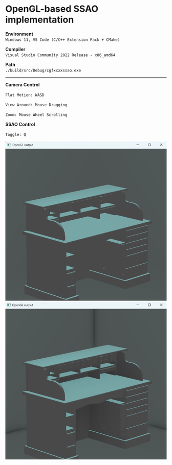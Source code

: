 
# OpenGL-based SSAO implementation




**Environment**  
`Windows 11, VS Code (C/C++ Extension Pack + CMake)`


**Compiler**  
`Visual Studio Community 2022 Release - x86_amd64`


**Path**  
`./build/src/Debug/cgfxxxxssao.exe`

---

**Camera Control**

`Flat Motion: WASD`

`View Around: Mouse Dragging`

`Zoom: Mouse Wheel Scrolling`

**SSAO Control**

`Toggle: Q`

![img4](../images/desk-off.png )
![img5](../images/desk-on.png)